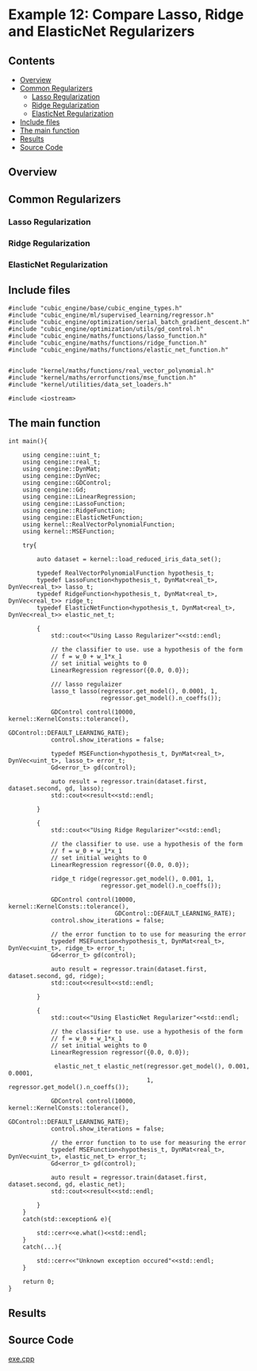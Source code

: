 # Example 12: Compare Lasso, Ridge and ElasticNet Regularizers 

## Contents
* [Overview](#overview) 
* [Common Regularizers](#common_regularizers)
	* [Lasso Regularization](#lasso_regularization)
	* [Ridge Regularization](#ridge_regularization)
	* [ElasticNet Regularization](#elasticnet_regularization)
* [Include files](#include_files)
* [The main function](#m_func)
* [Results](#results)
* [Source Code](#source_code)


## <a name="overview"></a> Overview

## <a name="common_regularizers"></a> Common Regularizers

### <a name="lasso_regularization"></a> Lasso Regularization

### <a name="ridge_regularization"></a> Ridge Regularization

### <a name="elasticnet_regularization"></a> ElasticNet Regularization


## <a name="include_files"></a> Include files

```
#include "cubic_engine/base/cubic_engine_types.h"
#include "cubic_engine/ml/supervised_learning/regressor.h"
#include "cubic_engine/optimization/serial_batch_gradient_descent.h"
#include "cubic_engine/optimization/utils/gd_control.h"
#include "cubic_engine/maths/functions/lasso_function.h"
#include "cubic_engine/maths/functions/ridge_function.h"
#include "cubic_engine/maths/functions/elastic_net_function.h"


#include "kernel/maths/functions/real_vector_polynomial.h"
#include "kernel/maths/errorfunctions/mse_function.h"
#include "kernel/utilities/data_set_loaders.h"

#include <iostream>
```

## <a name="m_func"></a> The main function

```
int main(){

    using cengine::uint_t;
    using cengine::real_t;
    using cengine::DynMat;
    using cengine::DynVec;
    using cengine::GDControl;
    using cengine::Gd;
    using cengine::LinearRegression;
    using cengine::LassoFunction;
    using cengine::RidgeFunction;
    using cengine::ElasticNetFunction;
    using kernel::RealVectorPolynomialFunction;
    using kernel::MSEFunction;

    try{

        auto dataset = kernel::load_reduced_iris_data_set();

        typedef RealVectorPolynomialFunction hypothesis_t;
        typedef LassoFunction<hypothesis_t, DynMat<real_t>, DynVec<real_t>> lasso_t;
        typedef RidgeFunction<hypothesis_t, DynMat<real_t>, DynVec<real_t>> ridge_t;
        typedef ElasticNetFunction<hypothesis_t, DynMat<real_t>, DynVec<real_t>> elastic_net_t;

        {
            std::cout<<"Using Lasso Regularizer"<<std::endl;

            // the classifier to use. use a hypothesis of the form
            // f = w_0 + w_1*x_1
            // set initial weights to 0
            LinearRegression regressor({0.0, 0.0});

            /// lasso regulaizer
            lasso_t lasso(regressor.get_model(), 0.0001, 1,
                          regressor.get_model().n_coeffs());

            GDControl control(10000, kernel::KernelConsts::tolerance(),
                                       GDControl::DEFAULT_LEARNING_RATE);
            control.show_iterations = false;

            typedef MSEFunction<hypothesis_t, DynMat<real_t>, DynVec<uint_t>, lasso_t> error_t;
            Gd<error_t> gd(control);

            auto result = regressor.train(dataset.first, dataset.second, gd, lasso);
            std::cout<<result<<std::endl;

        }

        {
            std::cout<<"Using Ridge Regularizer"<<std::endl;

            // the classifier to use. use a hypothesis of the form
            // f = w_0 + w_1*x_1
            // set initial weights to 0
            LinearRegression regressor({0.0, 0.0});

            ridge_t ridge(regressor.get_model(), 0.001, 1,
                          regressor.get_model().n_coeffs());

            GDControl control(10000, kernel::KernelConsts::tolerance(),
                              GDControl::DEFAULT_LEARNING_RATE);
            control.show_iterations = false;

            // the error function to to use for measuring the error
            typedef MSEFunction<hypothesis_t, DynMat<real_t>, DynVec<uint_t>, ridge_t> error_t;
            Gd<error_t> gd(control);

            auto result = regressor.train(dataset.first, dataset.second, gd, ridge);
            std::cout<<result<<std::endl;

        }

        {
            std::cout<<"Using ElasticNet Regularizer"<<std::endl;

            // the classifier to use. use a hypothesis of the form
            // f = w_0 + w_1*x_1
            // set initial weights to 0
            LinearRegression regressor({0.0, 0.0});

             elastic_net_t elastic_net(regressor.get_model(), 0.001, 0.0001,
                                       1, regressor.get_model().n_coeffs());

            GDControl control(10000, kernel::KernelConsts::tolerance(),
                                       GDControl::DEFAULT_LEARNING_RATE);
            control.show_iterations = false;

            // the error function to to use for measuring the error
            typedef MSEFunction<hypothesis_t, DynMat<real_t>, DynVec<uint_t>, elastic_net_t> error_t;
            Gd<error_t> gd(control);

            auto result = regressor.train(dataset.first, dataset.second, gd, elastic_net);
            std::cout<<result<<std::endl;

        }
    }
    catch(std::exception& e){

        std::cerr<<e.what()<<std::endl;
    }
    catch(...){

        std::cerr<<"Unknown exception occured"<<std::endl;
    }

    return 0;
}
```

## <a name="results"></a> Results

## <a name="source_code"></a> Source Code

<a href="../exe.cpp">exe.cpp</a>
